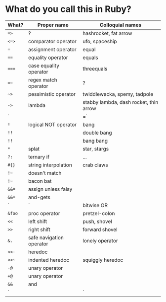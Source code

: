 # What do you call this in Ruby?

| What? | Proper name | Colloquial names |
| ----- | ---- | ---- |
| `=>` | ? | hashrocket, fat arrow |
| `<=>` | comparator operator | ufo, spaceship |
| `=` | assignment operator | equal |
| `==` | equality operator | equals |
| `===` | case equality operator | threequals |
| `=~` | regex match operator | ? |
| `~>` | pessimistic operator | twiddlewacka, spemy, tadpole |
| `->` | lambda | stabby lambda, dash rocket, thin arrow |
| `||=` | or assignment | pipe bomb |
| `!` | logical NOT operator | bang |
| `!!` | | double bang |
| `!!` | | bang bang |
| `*` | splat | star, stargs |
| `?:` | ternary if | ... |
| `#{}` | string interpolation | crab claws |
| `!~` | doesn't match |
| `!~` | bacon bat |
| `&&=` | assign unless falsy |
| `&&=` | and-gets |
| `|` | bitwise OR | pipe |
| `&foo` | proc operator | pretzel-colon |
| `<<` | left shift | push, shovel |
| `>>` | right shift | forward shovel |
| `&.` | safe navigation operator | lonely operator |
| `<<-` | heredoc | |
| `<<~` | indented heredoc | squiggly heredoc |
| `-@` | unary operator | |
| `+@` | unary operator | |
| `&&` | and | |
| `||` | or | |
